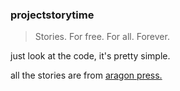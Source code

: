### projectstorytime
> Stories. For free. For all. Forever.

just look at the code, it's pretty simple.

all the stories are from [aragon press.](https://aragon-press.com)

